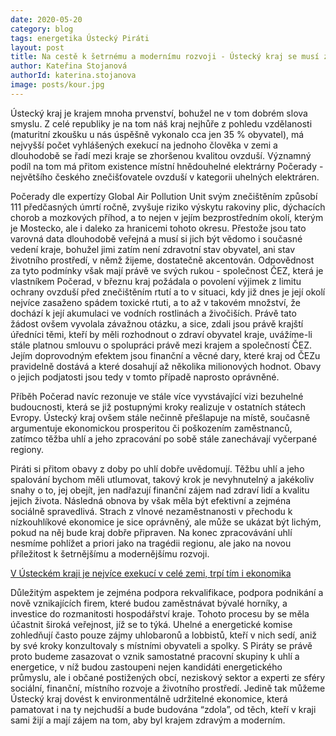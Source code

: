 ```yaml
---
date: 2020-05-20
category: blog
tags: energetika Ústecký Piráti
layout: post
title: Na cestě k šetrnému a modernímu rozvoji - Ústecký kraj se musí změnit.
author: Kateřina Stojanová
authorId: katerina.stojanova
image: posts/kour.jpg
---
```


Ústecký kraj je krajem mnoha prvenství, bohužel ne v tom dobrém slova smyslu. Z celé republiky je na tom náš kraj nejhůře z pohledu vzdělanosti (maturitní zkoušku u nás úspěšně vykonalo cca jen 35 % obyvatel), má nejvyšší počet vyhlášených exekucí na jednoho člověka v zemi a dlouhodobě se řadí mezi kraje se zhoršenou kvalitou ovzduší. Významný podíl na tom má přitom existence místní hnědouhelné elektrárny Počerady - největšího českého znečišťovatele ovzduší v kategorii uhelných elektráren.

Počerady dle expertízy Global Air Pollution Unit svým znečištěním způsobí 111 předčasných úmrtí ročně, zvyšuje riziko výskytu rakoviny plic, dýchacích chorob a mozkových příhod, a to nejen v jejím bezprostředním okolí, kterým je Mostecko, ale i daleko za hranicemi tohoto okresu. Přestože jsou tato varovná data dlouhodobě veřejná a musí si jich být vědomo i současné vedení kraje, bohužel jimi zatím není zdravotní stav obyvatel, ani stav životního prostředí, v němž žijeme, dostatečně akcentován. Odpovědnost za tyto podmínky však mají právě ve svých rukou - společnost ČEZ, která je vlastníkem Počerad, v březnu kraj požádala o povolení výjimek z limitu ochrany ovzduší před znečištěním rtutí a to v situaci, kdy již dnes je její okolí nejvíce zasaženo spádem toxické rtuti, a to až v takovém množství, že dochází k její akumulaci ve vodních rostlinách a živočiších. Právě tato žádost ovšem vyvolala závažnou otázku, a sice, zdali jsou právě krajští úředníci těmi, kteří by měli rozhodnout o zdraví obyvatel kraje, uvážíme-li stále platnou smlouvu o spolupráci právě mezi krajem a společností ČEZ. Jejím doprovodným efektem jsou finanční a věcné dary, které kraj od ČEZu pravidelně dostává a které dosahují až několika milionových hodnot. Obavy o jejich podjatosti jsou tedy v tomto případě naprosto oprávněné.

Příběh Počerad navíc rezonuje ve stále více vyvstávající vizi bezuhelné budoucnosti, která se již postupnými kroky realizuje v ostatních státech Evropy. Ústecký kraj ovšem stále nečinně přešlapuje na místě, současně argumentuje ekonomickou prosperitou či poškozením zaměstnanců, zatímco těžba uhlí a jeho zpracování po sobě stále zanechávají vyčerpané regiony.

Piráti si přitom obavy z doby po uhlí dobře uvědomují. Těžbu uhlí a jeho spalování bychom měli utlumovat, takový krok je nevyhnutelný a jakékoliv snahy o to, jej obejít, jen nadřazují finanční zájem nad zdraví lidí a kvalitu jejich života. Následná obnova by však měla být efektivní a zejména sociálně spravedlivá. Strach z vlnové nezaměstnanosti v přechodu k nízkouhlíkové ekonomice je sice oprávněný, ale může se ukázat být lichým, pokud na něj bude kraj dobře připraven. Na konec zpracovávání uhlí nesmíme pohlížet a priori jako na tragédii regionu, ale jako na novou příležitost k šetrnějšímu a modernějšímu rozvoji. 

[V Ústeckém kraji je nejvíce exekucí v celé zemi, trpí tím i ekonomika](https://www.idnes.cz/usti/zpravy/exekuce-ustecky-kraj-ekonomka-zadluzeni-dluhova-past-mapa-exekuci-socialne-vyloucena-lokalita-exekut.A190221_459024_usti-zpravy_pakr)

Důležitým aspektem je zejména podpora rekvalifikace, podpora podnikání a nově vznikajících firem, které budou zaměstnávat bývalé horníky, a investice do rozmanitosti hospodářství kraje. Tohoto procesu by se měla účastnit široká veřejnost, jíž se to týká. Uhelné a energetické komise zohledňují často pouze zájmy uhlobaronů a lobbistů, kteří v nich sedí, aniž by své kroky konzultovaly s místními obyvateli a spolky. S Piráty se právě proto budeme zasazovat o vznik samostatné pracovní skupiny k uhlí a energetice, v níž budou zastoupeni nejen kandidáti energetického průmyslu, ale i občané postižených obcí, neziskový sektor a experti ze sféry sociální, finanční, místního rozvoje a životního prostředí. Jedině tak můžeme Ústecký kraj dovést k environmentálně udržitelné ekonomice, která pamatovat i na ty nejchudší a bude budována “zdola”, od těch, kteří v kraji sami žijí a mají zájem na tom, aby byl krajem zdravým a moderním. 
